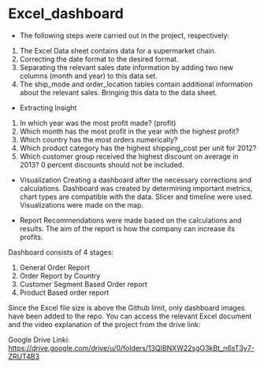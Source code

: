 # Excel_dashboard

- The following steps were carried out in the project, respectively:

1. The Excel Data sheet contains data for a supermarket chain.
2. Correcting the date format to the desired format.
3. Separating the relevant sales date information by adding two new columns (month and year) to this data set.
4. The ship_mode and order_location tables contain additional information about the relevant sales. Bringing this data to the data sheet.

- Extracting Insight
1. In which year was the most profit made? (profit)
2. Which month has the most profit in the year with the highest profit?
3. Which country has the most orders numerically?
4. Which product category has the highest shipping_cost per unit for 2012?
5. Which customer group received the highest discount on average in 2013? 0 percent discounts should not be included.

- Visualization
Creating a dashboard after the necessary corrections and calculations.
Dashboard was created by determining important metrics, chart types are compatible with the data. Slicer and timeline were used. Visualizations were made on the map.

- Report
Recommendations were made based on the calculations and results. The aim of the report is how the company can increase its profits.

Dashboard consists of 4 stages:

1. General Order Report
2. Order Report by Country
3. Customer Segment Based Order report
4. Product Based order report

Since the Excel file size is above the Github limit, only dashboard images have been added to the repo. You can access the relevant Excel document and the video explanation of the project from the drive link:

Google Drive Linki: https://drive.google.com/drive/u/0/folders/13QIBNXW22sgO3kBt_n6sT3y7-ZRUT4B3



